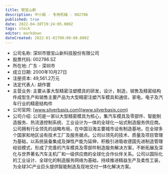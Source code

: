 ```yaml
---
title: 银宝山新
description: 中小板 - 专用机械 - 002786
published: true
date: 2022-04-30T19:24:05.000Z
tags: stock
editor: markdown
dateCreated: 2022-01-01T00:00:00.000Z
---
```


- 公司名称: 深圳市银宝山新科技股份有限公司
- 股票代码: 002786.SZ
- 所在地: 广东 - 深圳市
- 成立日期: 2000年10月27日
- 注册资本: 49,561.2万元
- 法定代表人: 胡作寰
- 主营业务: 主要从事大型精密注塑模具的研发，设计，制造，销售及精密结构件成型生产和销售主要产品为大型精密注塑汽车模具和通信，家电，电子及汽车行业的精密结构件
- 公司官网: [www.silverbasis.com](www.silverbasis.com)
- 公司介绍: 公司是一家以大型精密模具为核心，集汽车模具及零部件、智能制造服务、热流道控制系统、工业设计为一体的全球化一站式制造服务供应商。公司拥有行业领先的战略布局，在中国沿海主要城市设有制造基地，在全球多个国家和地区设有技术工厂及服务据点。公司以领先的技术、质量及项目管理为基础，以系统装备集成及弹性产能为延伸，积极引进吸收德国先进制造管理经验模式，形成了完善的汽车模具及零部件制造服务解决方案，不断拓展及深化与世界著名汽车主机厂和一级供应商的全球化合作伙伴关系。公司以国际化的工业设计、全球化的制造服务网络为基础，持续推进精益生产及柔性工装，为全球3C产业巨头提供智能制造及现地交付一体化解决方案。


